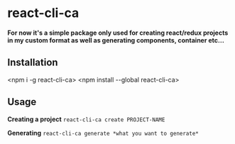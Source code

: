 # react-cli-ca

**For now it's a simple package only used for creating react/redux projects in my custom format as well as generating components, container etc...**

## Installation

<npm i -g react-cli-ca>
<npm install --global react-cli-ca>

## Usage

**Creating a project**
`react-cli-ca create PROJECT-NAME` 

**Generating**
`react-cli-ca generate *what you want to generate*` 

